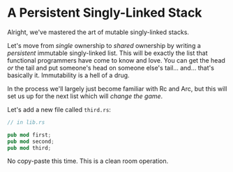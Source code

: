 # A Persistent Singly-Linked Stack

Alright, we've mastered the art of mutable singly-linked stacks.

Let's move from *single* ownership to *shared* ownership by writing a
*persistent* immutable singly-linked list. This will be exactly the list
that functional programmers have come to know and love. You can get the
head *or* the tail and put someone's head on someone else's tail...
and... that's basically it. Immutability is a hell of a drug.

In the process we'll largely just become familiar with Rc and Arc, but this
will set us up for the next list which will *change the game*.

Let's add a new file called `third.rs`:

```rust ,ignore
// in lib.rs

pub mod first;
pub mod second;
pub mod third;
```

No copy-paste this time. This is a clean room operation.
